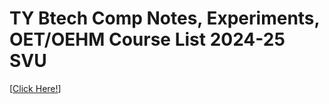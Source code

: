 # TY Btech Comp Notes, Experiments, OET/OEHM Course List 2024-25 SVU

[[Click Here!](https://drive.google.com/drive/folders/1ui_q_SKNg6B2yib2CP36elBEyJgGeDZI?usp=drive_link)]
